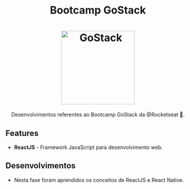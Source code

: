 <h1 align="center">
  Bootcamp GoStack
</h1>

<h1 align="center">
    <img alt="GoStack" src="https://i.imgur.com/WfafA3y.png" width="200px" />
</h1>

<p align="center"> Desenvolvimentos referentes ao Bootcamp GoStack da @Rocketseat 🚀.


## Features

- **ReactJS** - Framework JavaScript para desenvolvimento web.


## Desenvolvimentos

- Nesta fase foram aprendidos os conceitos de ReactJS e React Native.
